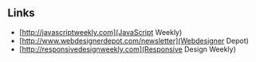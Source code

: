 ## Links
* [http://javascriptweekly.com](JavaScript Weekly)
* [http://www.webdesignerdepot.com/newsletter](Webdesigner Depot)
* [http://responsivedesignweekly.com](Responsive Design Weekly)
